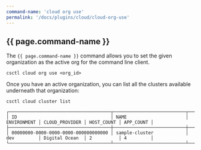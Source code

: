 ```yaml
---
command-name: 'cloud org use'
permalink: '/docs/plugins/cloud/cloud-org-use'
---
```


<h2> {{ page.command-name }} </h2>

The `{{ page.command-name }}` command allows you to set the given organization as the active org for the command line client.

`csctl cloud org use <org_id>`

Once you have an active organization, you can list all the clusters available underneath that organization:

~~~
csctl cloud cluster list

┌──────────────────────────────────────┬───────────────────────────┬─────────────┬────────────────┬────────────┬───────────┐
│ ID                                   │ NAME                      │ ENVIRONMENT │ CLOUD_PROVIDER │ HOST_COUNT │ APP_COUNT │
├──────────────────────────────────────┼───────────────────────────┼─────────────┼────────────────┼────────────┼───────────┤
│ 00000000-0000-0000-0000-000000000000 │ sample-cluster            │ dev         │ Digital Ocean  │ 2          │ 4         │
└──────────────────────────────────────┴───────────────────────────┴─────────────┴────────────────┴────────────┴───────────┘
~~~
